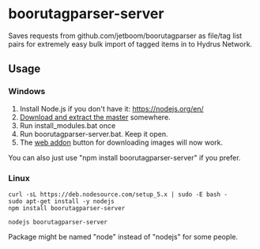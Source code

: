 # boorutagparser-server

Saves requests from github.com/jetboom/boorutagparser as file/tag list pairs for extremely easy bulk import of tagged items in to Hydrus Network.

## Usage

### Windows

1. Install Node.js if you don't have it: https://nodejs.org/en/
2. [Download and extract the master](https://github.com/JetBoom/boorutagparser-server/archive/master.zip) somewhere.
3. Run install_modules.bat once
4. Run boorutagparser-server.bat. Keep it open.
5. The [web addon](github.com/jetboom/boorutagparser) button for downloading images will now work.

You can also just use "npm install boorutagparser-server" if you prefer.

### Linux

```text
curl -sL https://deb.nodesource.com/setup_5.x | sudo -E bash -
sudo apt-get install -y nodejs
npm install boorutagparser-server

nodejs boorutagparser-server
```

Package might be named "node" instead of "nodejs" for some people.
